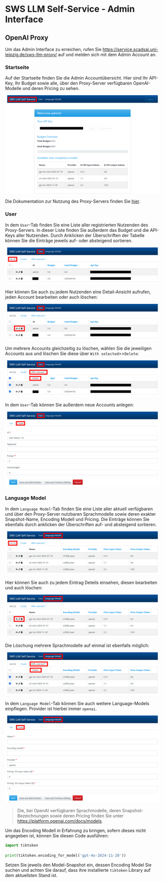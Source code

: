 # SWS LLM Self-Service - Admin Interface

## OpenAI Proxy

Um das Admin Interface zu erreichen, rufen Sie https://service.scadsai.uni-leipzig.de/sws-llm-proxy/ auf und melden sich mit dem Admin Account an.

### Startseite

Auf der Startseite finden Sie die Admin Accountübersicht. Hier sind Ihr API-Key, Ihr Budget sowie alle, über den Proxy-Server verfügbaren OpenAI-Modelle und deren Pricing zu sehen.

![Landingpage](screenshots/Landingpage.png)

Die Dokumentation zur Nutzung des Proxy-Servers finden Sie [hier](<OpenAI Proxy - User Guide.md>).

### User

In dem `User`-Tab finden Sie eine Liste aller registrierten Nutzenden des Proxy-Servers. In dieser Liste finden Sie außerdem das Budget und die API-Keys aller Nutzenden. Durch Anklicken der Überschriften der Tabelle können Sie die Einträge jeweils auf- oder absteigend sortieren.

![List of existing Users](screenshots/User_List.png)

Hier können Sie auch zu jedem Nutzenden eine Detail-Ansicht aufrufen, jeden Account bearbeiten oder auch löschen:

![Details, Edit, Delete User](screenshots/User_Details_Edit_Delete.png)

Um mehrere Accounts gleichzeitig zu löschen, wählen Sie die jeweiligen Accounts aus und löschen Sie diese über `With selected`>>`Delete`:

![Delete multiple Users](screenshots/User_Delete_Multiple.png)

In dem `User`-Tab können Sie außerdem neue Accounts anlegen:

![Create new Users](screenshots/User_Create.png)

### Language Model

In dem `Language Model`-Tab finden Sie eine Liste aller aktuell verfügbaren und über den Proxy-Server nutzbaren Sprachmodelle sowie deren exakter Snapshot-Name, Encoding Modell und Pricing. Die Einträge können Sie ebenfalls durch anklicken der Überschriften auf- und absteigend sortieren.

![List of available Language Models](screenshots/Language_model_List.png)

Hier können Sie auch zu jedem Eintrag Deteils einsehen, diesen bearbeiten und auch löschen:

![alt text](screenshots/Language_model_Details_Edit_Delete.png)

Die Löschung mehrere Sprachmodelle auf einmal ist ebenfalls möglich:

![alt text](screenshots/Language_model_Delete_Multiple.png)

In dem `Language Model`-Tab können Sie auch weitere Language-Models einpflegen. Provider ist hierbei immer `openai`.

![Create new Language Model Entry](screenshots/Language_model_Create.png)

> Die, bei OpenAI verfügbaren Sprachmodelle, deren Snapshot-Bezeichnungen sowie deren Pricing finden Sie unter https://platform.openai.com/docs/models.

Um das Encoding Modell in Erfahrung zu bringen, sofern dieses nicht angegeben ist, können Sie diesen Code ausführen:

```python
import tiktoken

print(tiktoken.encoding_for_model('gpt-4o-2024-11-20'))
```

Setzen Sie jeweils den Model-Snapshot ein, dessen Encoding Model Sie suchen und achten Sie darauf, dass ihre installierte `tiktoken` Library auf dem aktuellsten Stand ist.
